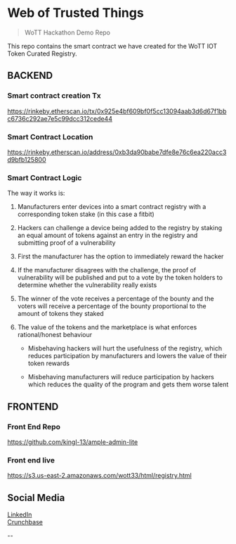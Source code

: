 # Web of Trusted Things
> WoTT
> Hackathon Demo Repo

This repo contains the smart contract we have created for the WoTT IOT Token Curated Registry.

## BACKEND
### Smart contract creation Tx 
https://rinkeby.etherscan.io/tx/0x925e4bf609bf0f5cc13094aab3d6d67f1bbc6736c292ae7e5c99dcc312cede44

### Smart Contract Location
https://rinkeby.etherscan.io/address/0xb3da90babe7dfe8e76c6ea220acc3d9bfb125800

### Smart Contract Logic
The way it works is:

1. Manufacturers enter devices into a smart contract registry with a corresponding token stake (in this case a fitbit)

2. Hackers can challenge a device being added to the registry by staking an equal amount of tokens against an entry in the registry and submitting proof of a vulnerability

3. First the manufacturer has the option to immediately reward the hacker

4. If the manufacturer disagrees with the challenge, the proof of vulnerability will be published and put to a vote by the token holders to determine whether the vulnerability really exists

5. The winner of the vote receives a percentage of the bounty and the voters will receive a percentage of the bounty proportional to the amount of tokens they staked

6. The value of the tokens and the marketplace is what enforces rational/honest behaviour

    * Misbehaving hackers will hurt the usefulness of the registry, which reduces participation by manufacturers and lowers the value of their token rewards

    * Misbehaving manufacturers will reduce participation by hackers which reduces the quality of the program and gets them worse talent


## FRONTEND
### Front End Repo
https://github.com/kingl-13/ample-admin-lite

### Front end live
https://s3.us-east-2.amazonaws.com/wott33/html/registry.html


## Social Media
[LinkedIn](https://www.linkedin.com/company/wott/)<br>
[Crunchbase](https://www.crunchbase.com/organization/wott-io)


--                                    

                       
                       
